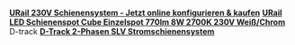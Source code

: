[**URail 230V Schienensystem - Jetzt online konfigurieren & kaufen**](https://de.paulmann.com/innenleuchten/urail-230v-schienensystem/)
[**URail LED Schienenspot Cube Einzelspot 770lm 8W 2700K 230V Weiß/Chrom**](https://de.paulmann.com/innenleuchten/urail-230v-schienensystem/spots-und-strahler/urail-led-spot-cube-8w-weiss-dimmbar/95511)
D-track
[**D-Track 2-Phasen SLV Stromschienensystem**](https://www.lampen1a.de/2-Phasen-D-TRACK_1)